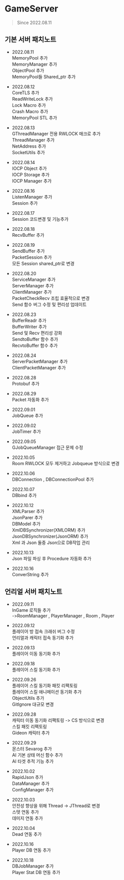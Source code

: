 # GameServer
> Since 2022.08.11
## 기본 서버 패치노트
- 2022.08.11      
MemoryPool 추가  
MemoryManager 추가  
ObjectPool 추가  
MemoryPool들 Shared_ptr 추가

- 2022.08.12  
CoreTLS 추가  
ReadWriteLock 추가  
Lock Macro 추가  
Crash Macro 추가  
MemoryPool STL 추가

- 2022.08.13  
GThreadManager 전용 RWLOCK 매크로 추가  
ThreadManager 추가  
NetAddress 추가  
SocketUtils 추가

- 2022.08.14  
IOCP Object 추가  
IOCP Storage 추가  
IOCP Manager 추가

- 2022.08.16  
ListenManager 추가  
Session 추가 

- 2022.08.17  
Session 코드변경 및 기능추가

- 2022.08.18  
RecvBuffer 추가

- 2022.08.19  
SendBuffer 추가  
PacketSession 추가    
모든 Session shared_ptr로 변경  

- 2022.08.20  
ServiceManager 추가  
ServerManager 추가  
ClientManager 추가  
PacketCheckRecv 조립 효율적으로 변경  
Send 함수 버그 수정 및 편리성 업데이트

- 2022.08.23  
BufferReadr 추가  
BufferWriter 추가  
Send 및 Recv 편리성 강화  
SendtoBuffer 함수 추가    
RecvtoBuffer 함수 추가

- 2022.08.24  
ServerPacketManager 추가  
ClientPacketManager 추가

- 2022.08.28  
Protobuf 추가

- 2022.08.29  
Packet 자동화 추가

- 2022.09.01  
JobQueue 추가

- 2022.09.02  
JobTimer 추가 

- 2022.09.05  
GJobQueueManager 접근 문제 수정

- 2022.10.05    
Room RWLOCK 모두 제거하고 Jobqueue 방식으로 변경

- 2022.10.06  
DBConnection , DBConnectionPool 추가

- 2022.10.07  
DBbind 추가

- 2022.10.12  
XMLParser 추가  
JsonParer 추가  
DBModel 추가  
XmlDBSynchronizer(XMLORM) 추가  
JsonDBSynchronizer(JsonORM) 추가  
Xml 과 Json 둘중 Json으로 DB작업 관리

- 2022.10.13  
Json 파일 파싱 후 Procedure 자동화 추가

- 2022.10.16  
ConverString 추가

## 언리얼 서버 패치노트
- 2022.09.11   
InGame 로직들 추가  
->RoomManager , PlayerManager , Room , Player

- 2022.09.12  
플레이어 방 접속 크래쉬 버그 수정  
언리얼과 캐릭터 접속 동기화 추가

- 2022.09.13  
플레이어 이동 동기화 추가

- 2022.09.18  
플레이어 스킬 동기화 추가

- 2022.09.26  
플레이어 스킬 동기화 패킷 리팩토링  
플레이어 스킬 애니메이션 동기화 추가  
ObjectUtils 추가  
GitIgnore 대규모 변경

- 2022.09.28  
캐릭터 이동 동기화 리팩토링 -> CS 방식으로 변경  
스킬 패킷 리팩토링  
Gideon 캐릭터 추가

- 2022.09.29  
몬스터 Sevarog 추가  
AI 기본 상태 머신 함수 추가  
AI 타겟 추적 기능 추가

- 2022.10.02   
RapidJson 추가  
DataManager 추가  
ConfigManager 추가  

- 2022.10.03  
안전성 향상을 위해 Thread -> JThread로 변경  
스텟 연동 추가  
데미지 연동 추가

- 2022.10.04  
Dead 연동 추가

- 2022.10.16  
Player DB 연동 추가

- 2022.10.18  
DBJobManager 추가  
Player Stat DB 연동 추가